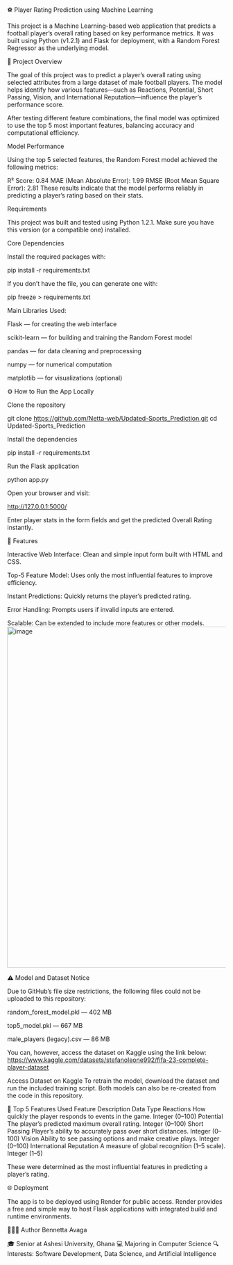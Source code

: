 ⚽ Player Rating Prediction using Machine Learning

This project is a Machine Learning-based web application that predicts a football player’s overall rating based on key performance metrics.
It was built using Python (v1.2.1) and Flask for deployment, with a Random Forest Regressor as the underlying model.

🧠 Project Overview

The goal of this project was to predict a player’s overall rating using selected attributes from a large dataset of male football players.
The model helps identify how various features—such as Reactions, Potential, Short Passing, Vision, and International Reputation—influence the player’s performance score.

After testing different feature combinations, the final model was optimized to use the top 5 most important features, balancing accuracy and computational efficiency.

Model Performance

Using the top 5 selected features, the Random Forest model achieved the following metrics:

R² Score: 0.84
MAE (Mean Absolute Error): 1.99
RMSE (Root Mean Square Error): 2.81
These results indicate that the model performs reliably in predicting a player’s rating based on their stats.

Requirements

This project was built and tested using Python 1.2.1.
Make sure you have this version (or a compatible one) installed.

Core Dependencies

Install the required packages with:

pip install -r requirements.txt


If you don’t have the file, you can generate one with:

pip freeze > requirements.txt


Main Libraries Used:

Flask — for creating the web interface

scikit-learn — for building and training the Random Forest model

pandas — for data cleaning and preprocessing

numpy — for numerical computation

matplotlib — for visualizations (optional)


⚙️ How to Run the App Locally

Clone the repository

git clone https://github.com/Netta-web/Updated-Sports_Prediction.git
cd Updated-Sports_Prediction


Install the dependencies

pip install -r requirements.txt


Run the Flask application

python app.py


Open your browser and visit:

http://127.0.0.1:5000/


Enter player stats in the form fields and get the predicted Overall Rating instantly.

🧩 Features

Interactive Web Interface: Clean and simple input form built with HTML and CSS.

Top-5 Feature Model: Uses only the most influential features to improve efficiency.

Instant Predictions: Quickly returns the player’s predicted rating.

Error Handling: Prompts users if invalid inputs are entered.

Scalable: Can be extended to include more features or other models.
<img width="1596" height="785" alt="image" src="https://github.com/user-attachments/assets/707967e3-92e1-458c-a9ac-4ce0968056e1" />


⚠️ Model and Dataset Notice

Due to GitHub’s file size restrictions, the following files could not be uploaded to this repository:

random_forest_model.pkl — 402 MB

top5_model.pkl — 667 MB

male_players (legacy).csv — 86 MB

You can, however, access the dataset on Kaggle using the link below:
https://www.kaggle.com/datasets/stefanoleone992/fifa-23-complete-player-dataset 

Access Dataset on Kaggle
To retrain the model, download the dataset and run the included training script.
Both models can also be re-created from the code in this repository.

🧮 Top 5 Features Used
Feature	Description	Data Type
Reactions	How quickly the player responds to events in the game.	Integer (0–100)
Potential	The player’s predicted maximum overall rating.	Integer (0–100)
Short Passing	Player’s ability to accurately pass over short distances.	Integer (0–100)
Vision	Ability to see passing options and make creative plays.	Integer (0–100)
International Reputation	A measure of global recognition (1–5 scale).	Integer (1–5)

These were determined as the most influential features in predicting a player’s rating.

🌐 Deployment

The app is to be deployed using Render for public access.
Render provides a free and simple way to host Flask applications with integrated build and runtime environments.

👩🏽‍💻 Author
Bennetta Avaga

🎓 Senior at Ashesi University, Ghana
💻 Majoring in Computer Science
🔍 Interests: Software Development, Data Science, and Artificial Intelligence
